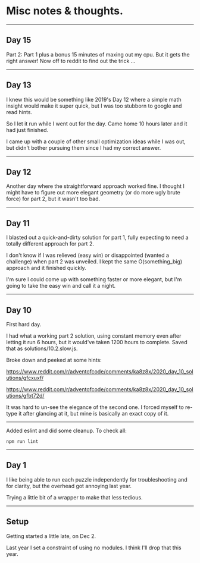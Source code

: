 # Misc notes & thoughts.

---
## Day 15

Part 2: Part 1 plus a bonus 15 minutes of maxing out my cpu. But it gets the right answer! Now off to reddit to find out the trick ...

---
## Day 13

I knew this would be something like 2019's Day 12 where a simple math insight would make it super quick, but I was too stubborn to google and read hints.

So I let it run while I went out for the day. Came home 10 hours later and it had just finished.

I came up with a couple of other small optimization ideas while I was out, but didn't bother pursuing them since I had my correct answer.

---
## Day 12

Another day where the straightforward approach worked fine. I thought I might have to figure out more elegant geometry (or do more ugly brute force) for part 2, but it wasn't too bad.

---
## Day 11

I blasted out a quick-and-dirty solution for part 1, fully expecting to need a totally different approach for part 2.

I don't know if I was relieved (easy win) or disappointed (wanted a challenge) when part 2 was unveiled. I kept the same O(something_big) approach and it finished quickly.

I'm sure I could come up with something faster or more elegant, but I'm going to take the easy win and call it a night.

---
## Day 10

First hard day.

I had what a working part 2 solution, using constant memory even after letting it run 6 hours, but it would've taken 1200 hours to complete.
Saved that as solutions/10.2.slow.js.

Broke down and peeked at some hints:

https://www.reddit.com/r/adventofcode/comments/ka8z8x/2020_day_10_solutions/gfcxuxf/

https://www.reddit.com/r/adventofcode/comments/ka8z8x/2020_day_10_solutions/gfbt72d/

It was hard to un-see the elegance of the second one. I forced myself to re-type it after glancing at it, but mine is basically an exact copy of it.


---
Added eslint and did some cleanup. To check all:

`npm run lint`

---
## Day 1

I like being able to run each puzzle independently for troubleshooting and for clarity, but the overhead got annoying last year.

Trying a little bit of a wrapper to make that less tedious.


---
## Setup


Getting started a little late, on Dec 2.

Last year I set a constraint of using no modules. I think I'll drop that this year.

